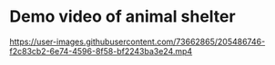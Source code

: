 # Demo video of animal shelter


https://user-images.githubusercontent.com/73662865/205486746-f2c83cb2-6e74-4596-8f58-bf2243ba3e24.mp4

